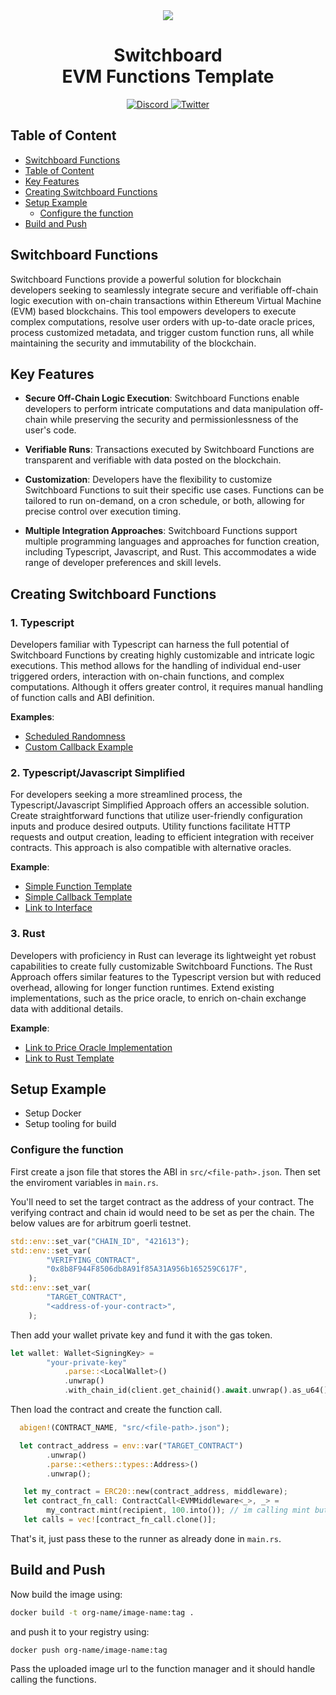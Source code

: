 <div align="center">
  <img src="https://github.com/switchboard-xyz/sbv2-core/raw/main/website/static/img/icons/switchboard/avatar.png" />

  <h1>Switchboard<br>EVM Functions Template</h1>

  <p>
    <a href="https://discord.gg/switchboardxyz">
      <img alt="Discord" src="https://img.shields.io/discord/841525135311634443?color=blueviolet&logo=discord&logoColor=white" />
    </a>
    <a href="https://twitter.com/switchboardxyz">
      <img alt="Twitter" src="https://img.shields.io/twitter/follow/switchboardxyz?label=Follow+Switchboard" />
    </a>
  </p>
</div>

## Table of Content

- [Switchboard Functions](#switchboard-functions)
- [Table of Content](#table-of-content)
- [Key Features](#key-features)
- [Creating Switchboard Functions](#creating-switchboard-functions)
- [Setup Example](#setup-example)
  - [Configure the function](#configure-the-function)
- [Build and Push](#build-and-push)

## Switchboard Functions

Switchboard Functions provide a powerful solution for blockchain developers seeking to seamlessly integrate secure and verifiable off-chain logic execution with on-chain transactions within Ethereum Virtual Machine (EVM) based blockchains. This tool empowers developers to execute complex computations, resolve user orders with up-to-date oracle prices, process customized metadata, and trigger custom function runs, all while maintaining the security and immutability of the blockchain.

## Key Features

- **Secure Off-Chain Logic Execution**: Switchboard Functions enable developers to perform intricate computations and data manipulation off-chain while preserving the security and permissionlessness of the user's code.

- **Verifiable Runs**: Transactions executed by Switchboard Functions are transparent and verifiable with data posted on the blockchain.

- **Customization**: Developers have the flexibility to customize Switchboard Functions to suit their specific use cases. Functions can be tailored to run on-demand, on a cron schedule, or both, allowing for precise control over execution timing.

- **Multiple Integration Approaches**: Switchboard Functions support multiple programming languages and approaches for function creation, including Typescript, Javascript, and Rust. This accommodates a wide range of developer preferences and skill levels.

## Creating Switchboard Functions

### 1. Typescript

Developers familiar with Typescript can harness the full potential of Switchboard Functions by creating highly customizable and intricate logic executions. This method allows for the handling of individual end-user triggered orders, interaction with on-chain functions, and complex computations. Although it offers greater control, it requires manual handling of function calls and ABI definition.

**Examples**:

- [Scheduled Randomness](link_to_example_code)
- [Custom Callback Example](link_to_example_code)

### 2. Typescript/Javascript Simplified

For developers seeking a more streamlined process, the Typescript/Javascript Simplified Approach offers an accessible solution. Create straightforward functions that utilize user-friendly configuration inputs and produce desired outputs. Utility functions facilitate HTTP requests and output creation, leading to efficient integration with receiver contracts. This approach is also compatible with alternative oracles.

**Example**:

- [Simple Function Template](link_to_template)
- [Simple Callback Template](link_to_template)
- [Link to Interface](link_to_interface)

### 3. Rust

Developers with proficiency in Rust can leverage its lightweight yet robust capabilities to create fully customizable Switchboard Functions. The Rust Approach offers similar features to the Typescript version but with reduced overhead, allowing for longer function runtimes. Extend existing implementations, such as the price oracle, to enrich on-chain exchange data with additional details.

**Example**:

- [Link to Price Oracle Implementation](link_to_price_oracle)
- [Link to Rust Template](link_to_rust_template)

## Setup Example

- Setup Docker
- Setup tooling for build

### Configure the function

First create a json file that stores the ABI in `src/<file-path>.json`.
Then set the enviroment variables in `main.rs`.

You'll need to set the target contract as the address of your contract. The verifying contract and chain id would need to be set as per the chain. The below
values are for arbitrum goerli testnet.

```rs
std::env::set_var("CHAIN_ID", "421613");
std::env::set_var(
        "VERIFYING_CONTRACT",
        "0x8b8F944F8506db8A91f85A31A956b165259C617F",
    );
std::env::set_var(
        "TARGET_CONTRACT",
        "<address-of-your-contract>",
    );
```

Then add your wallet private key and fund it with the gas token.

```rs
let wallet: Wallet<SigningKey> =
        "your-private-key"
            .parse::<LocalWallet>()
            .unwrap()
            .with_chain_id(client.get_chainid().await.unwrap().as_u64());
```

Then load the contract and create the function call.

```rs
  abigen!(CONTRACT_NAME, "src/<file-path>.json");

  let contract_address = env::var("TARGET_CONTRACT")
        .unwrap()
        .parse::<ethers::types::Address>()
        .unwrap();

   let my_contract = ERC20::new(contract_address, middleware);
   let contract_fn_call: ContractCall<EVMMiddleware<_>, _> =
        my_contract.mint(recipient, 100.into()); // im calling mint but you can add any contract call here
   let calls = vec![contract_fn_call.clone()];
```

That's it, just pass these to the runner as already done in `main.rs`.

## Build and Push

Now build the image using:

```bash
docker build -t org-name/image-name:tag .
```

and push it to your registry using:

```bash
docker push org-name/image-name:tag
```

Pass the uploaded image url to the function manager and it should handle calling the functions.
